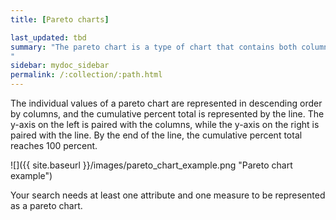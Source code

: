 ```yaml
---
title: [Pareto charts]

last_updated: tbd
summary: "The pareto chart is a type of chart that contains both columns and a special type of line chart.
"
sidebar: mydoc_sidebar
permalink: /:collection/:path.html
---
```

The individual values of a pareto chart are represented in descending order by columns, and the cumulative percent total is represented by the line. The y-axis on the left is paired with the columns, while the y-axis on the right is paired with the line. By the end of the line, the cumulative percent total reaches 100 percent.

 ![]({{ site.baseurl }}/images/pareto_chart_example.png "Pareto chart example")

Your search needs at least one attribute and one measure to be represented as a pareto chart.
